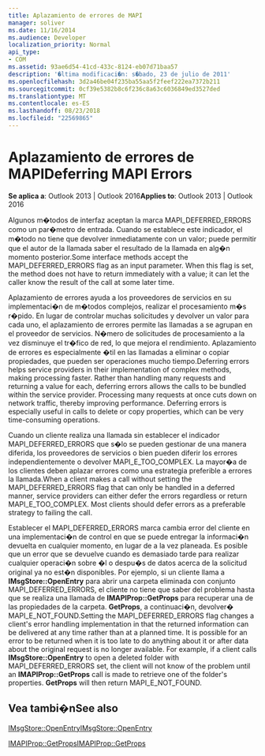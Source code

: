 ```yaml
---
title: Aplazamiento de errores de MAPI
manager: soliver
ms.date: 11/16/2014
ms.audience: Developer
localization_priority: Normal
api_type:
- COM
ms.assetid: 93ae6d54-41cd-433c-8124-eb07d71baa57
description: '�ltima modificaci�n: s�bado, 23 de julio de 2011'
ms.openlocfilehash: 3d2a46be04f235ba55aa5f2feef222ea7372b211
ms.sourcegitcommit: 0cf39e5382b8c6f236c8a63c6036849ed3527ded
ms.translationtype: MT
ms.contentlocale: es-ES
ms.lasthandoff: 08/23/2018
ms.locfileid: "22569865"
---
```

# <a name="deferring-mapi-errors"></a><span data-ttu-id="a9471-103">Aplazamiento de errores de MAPI</span><span class="sxs-lookup"><span data-stu-id="a9471-103">Deferring MAPI Errors</span></span>

  
  
<span data-ttu-id="a9471-104">**Se aplica a**: Outlook 2013 | Outlook 2016</span><span class="sxs-lookup"><span data-stu-id="a9471-104">**Applies to**: Outlook 2013 | Outlook 2016</span></span> 
  
<span data-ttu-id="a9471-p101">Algunos m�todos de interfaz aceptan la marca MAPI_DEFERRED_ERRORS como un par�metro de entrada. Cuando se establece este indicador, el m�todo no tiene que devolver inmediatamente con un valor; puede permitir que el autor de la llamada saber el resultado de la llamada en alg�n momento posterior.</span><span class="sxs-lookup"><span data-stu-id="a9471-p101">Some interface methods accept the MAPI_DEFERRED_ERRORS flag as an input parameter. When this flag is set, the method does not have to return immediately with a value; it can let the caller know the result of the call at some later time.</span></span>
  
<span data-ttu-id="a9471-p102">Aplazamiento de errores ayuda a los proveedores de servicios en su implementaci�n de m�todos complejos, realizar el procesamiento m�s r�pido. En lugar de controlar muchas solicitudes y devolver un valor para cada uno, el aplazamiento de errores permite las llamadas a se agrupan en el proveedor de servicios. N�mero de solicitudes de procesamiento a la vez disminuye el tr�fico de red, lo que mejora el rendimiento. Aplazamiento de errores es especialmente �til en las llamadas a eliminar o copiar propiedades, que pueden ser operaciones mucho tiempo.</span><span class="sxs-lookup"><span data-stu-id="a9471-p102">Deferring errors helps service providers in their implementation of complex methods, making processing faster. Rather than handling many requests and returning a value for each, deferring errors allows the calls to be bundled within the service provider. Processing many requests at once cuts down on network traffic, thereby improving performance. Deferring errors is especially useful in calls to delete or copy properties, which can be very time-consuming operations.</span></span> 
  
<span data-ttu-id="a9471-p103">Cuando un cliente realiza una llamada sin establecer el indicador MAPI_DEFERRED_ERRORS que s�lo se pueden gestionar de una manera diferida, los proveedores de servicios o bien pueden diferir los errores independientemente o devolver MAPI_E_TOO_COMPLEX. La mayor�a de los clientes deben aplazar errores como una estrategia preferible a errores la llamada.</span><span class="sxs-lookup"><span data-stu-id="a9471-p103">When a client makes a call without setting the MAPI_DEFERRED_ERRORS flag that can only be handled in a deferred manner, service providers can either defer the errors regardless or return MAPI_E_TOO_COMPLEX. Most clients should defer errors as a preferable strategy to failing the call.</span></span> 
  
<span data-ttu-id="a9471-p104">Establecer el MAPI_DEFERRED_ERRORS marca cambia error del cliente en una implementaci�n de control en que se puede entregar la informaci�n devuelta en cualquier momento, en lugar de a la vez planeada. Es posible que un error que se devuelve cuando es demasiado tarde para realizar cualquier operaci�n sobre �l o despu�s de datos acerca de la solicitud original ya no est�n disponibles. Por ejemplo, si un cliente llama a **IMsgStore::OpenEntry** para abrir una carpeta eliminada con conjunto MAPI_DEFERRED_ERRORS, el cliente no tiene que saber del problema hasta que se realiza una llamada de **IMAPIProp::GetProps** para recuperar una de las propiedades de la carpeta. **GetProps**, a continuaci�n, devolver� MAPI_E_NOT_FOUND.</span><span class="sxs-lookup"><span data-stu-id="a9471-p104">Setting the MAPI_DEFERRED_ERRORS flag changes a client's error handling implementation in that the returned information can be delivered at any time rather than at a planned time. It is possible for an error to be returned when it is too late to do anything about it or after data about the original request is no longer available. For example, if a client calls **IMsgStore::OpenEntry** to open a deleted folder with MAPI_DEFERRED_ERRORS set, the client will not know of the problem until an **IMAPIProp::GetProps** call is made to retrieve one of the folder's properties. **GetProps** will then return MAPI_E_NOT_FOUND.</span></span> 
  
## <a name="see-also"></a><span data-ttu-id="a9471-117">Vea tambi�n</span><span class="sxs-lookup"><span data-stu-id="a9471-117">See also</span></span>



[<span data-ttu-id="a9471-118">IMsgStore::OpenEntry</span><span class="sxs-lookup"><span data-stu-id="a9471-118">IMsgStore::OpenEntry</span></span>](imsgstore-openentry.md)
  
[<span data-ttu-id="a9471-119">IMAPIProp::GetProps</span><span class="sxs-lookup"><span data-stu-id="a9471-119">IMAPIProp::GetProps</span></span>](imapiprop-getprops.md)

